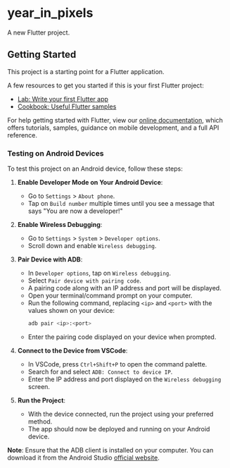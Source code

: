 # year_in_pixels

A new Flutter project.

## Getting Started

This project is a starting point for a Flutter application.

A few resources to get you started if this is your first Flutter project:

- [Lab: Write your first Flutter app](https://flutter.dev/docs/get-started/codelab)
- [Cookbook: Useful Flutter samples](https://flutter.dev/docs/cookbook)

For help getting started with Flutter, view our
[online documentation](https://flutter.dev/docs), which offers tutorials,
samples, guidance on mobile development, and a full API reference.

### Testing on Android Devices

To test this project on an Android device, follow these steps:

1. **Enable Developer Mode on Your Android Device**:
   - Go to `Settings` > `About phone`.
   - Tap on `Build number` multiple times until you see a message that says "You are now a developer!"

2. **Enable Wireless Debugging**:
   - Go to `Settings` > `System` > `Developer options`.
   - Scroll down and enable `Wireless debugging`.

3. **Pair Device with ADB**:
   - In `Developer options`, tap on `Wireless debugging`.
   - Select `Pair device with pairing code`.
   - A pairing code along with an IP address and port will be displayed.
   - Open your terminal/command prompt on your computer.
   - Run the following command, replacing `<ip>` and `<port>` with the values shown on your device:
     ```bash
     adb pair <ip>:<port>
     ```
   - Enter the pairing code displayed on your device when prompted.

4. **Connect to the Device from VSCode**:
   - In VSCode, press `Ctrl+Shift+P` to open the command palette.
   - Search for and select `ADB: Connect to device IP`.
   - Enter the IP address and port displayed on the `Wireless debugging` screen.

5. **Run the Project**:
   - With the device connected, run the project using your preferred method.
   - The app should now be deployed and running on your Android device.

**Note**: Ensure that the ADB client is installed on your computer. You can download it from the Android Studio [official website](https://developer.android.com/studio).

